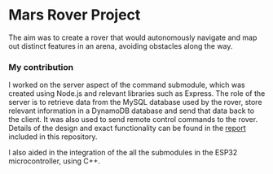 # Mars Rover Project
The aim was to create a rover that would autonomously navigate and map out distinct features in an arena, avoiding obstacles along the way.

### My contribution
I worked on the server aspect of the command submodule, which was created using Node.js and relevant libraries such as Express. The role of the server is to retrieve data from the MySQL database used by the rover, store relevant information in a DynamoDB database and send that data back to the client. It was also used to send remote control commands to the rover. Details of the design and exact functionality can be found in the [report](Mars-Rover-Report.md) included in this repository.

I also aided in the integration of the all the submodules in the ESP32 microcontroller, using C++.

